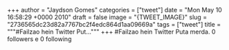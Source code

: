 
+++
author = "Jaydson Gomes"
categories = ["tweet"]
date = "Mon May 10 16:58:29 +0000 2010"
draft = false
image = "{TWEET_IMAGE}"
slug = "2736565dc23d82a7767bc2f4edc864d1aa09669a"
tags = ["tweet"]
title = """#Failzao hein Twitter Put..."""
+++
#Failzao hein Twitter Puta merda. 0 followers e 0 following
